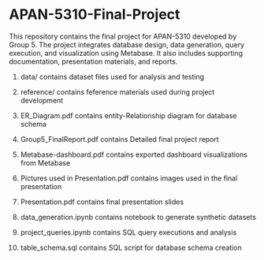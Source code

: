 # APAN-5310-Final-Project

This repository contains the final project for APAN-5310 developed by Group 5. The project integrates database design, data generation, query execution, and visualization using Metabase. It also includes supporting documentation, presentation materials, and reports.



1. data/ contains dataset files used for analysis and testing

2. reference/ contains feference materials used during project development

3. ER_Diagram.pdf contains entity-Relationship diagram for database schema

4. Group5_FinalReport.pdf contains Detailed final project report

5. Metabase-dashboard.pdf contains exported dashboard visualizations from Metabase

6. Pictures used in Presentation.pdf contains images used in the final presentation

7. Presentation.pdf contains final presentation slides

8. data_generation.ipynb contains notebook to generate synthetic datasets

9. project_queries.ipynb contains SQL query executions and analysis

10. table_schema.sql  contains SQL script for database schema creation

